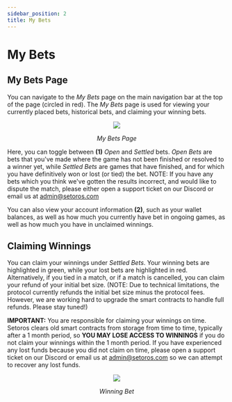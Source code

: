 ```yaml
---
sidebar_position: 2
title: My Bets
---
```


<head>
    <title>Documentation | My Bets</title>
    <meta name="title" property="og:title" content="Documentation | My Bets" />
    <meta name="description" content="Documentation | My Bets" />
    <meta name="description" property="og:description" content="Documentation | My Bets" />
    <meta name="image" property="og:image" content="https://i.imgur.com/7fhonTf.png" />
    <meta name="twitter:title" content="Setoros Protocol" />
    <meta name="twitter:description" content="Documentation | My Bets" />
    <meta name="twitter:image" content="https://i.imgur.com/7fhonTf.png"/>
    <meta name="twitter:card" content="summary_large_image" />
    <meta name="twitter:site" content="@setoros" />
</head>

# My Bets

## My Bets Page

 You can navigate to the *My Bets* page on the main navigation bar at the top of the page (circled in red). The *My Bets* page is used for viewing your currently placed bets, historical bets, and claiming your winning bets.

<center>
  <img src="/img/for-users/my-bets/1.png"></img>
  <p><i>My Bets Page</i></p>
</center>

Here, you can toggle between **(1)** *Open* and *Settled* bets. *Open Bets* are bets that you've made where the game has not been finished or resolved to a winner yet, while *Settled Bets* are games that have finished, and for which you have definitively won or lost (or tied) the bet. NOTE: If you have any bets which you think we've gotten the results incorrect, and would like to dispute the match, please either open a support ticket on our Discord or email us at admin@setoros.com

You can also view your account information **(2)**, such as your wallet balances, as well as how much you currently have bet in ongoing games, as well as how much you have in unclaimed winnings.

## Claiming Winnings

You can claim your winnings under *Settled Bets*. Your winning bets are highlighted in green, while your lost bets are highlighted in red. Alternatively, if you tied in a match, or if a match is cancelled, you can claim your refund of your initial bet size. (NOTE: Due to technical limitations, the protocol currently refunds the initial bet size minus the protocol fees. However, we are working hard to upgrade the smart contracts to handle full refunds. Please stay tuned!)

**IMPORTANT:** You are responsible for claiming your winnings on time. Setoros clears old smart contracts from storage from time to time, typically after a 1 month period, so **YOU MAY LOSE ACCESS TO WINNINGS** if you do not claim your winnings within the 1 month period. If you have experienced any lost funds because you did not claim on time, please open a support ticket on our Discord or email us at admin@setoros.com so we can attempt to recover any lost funds.

<center>
  <img src="/img/for-users/my-bets/2.png"></img>
  <p><i>Winning Bet</i></p>
</center>
